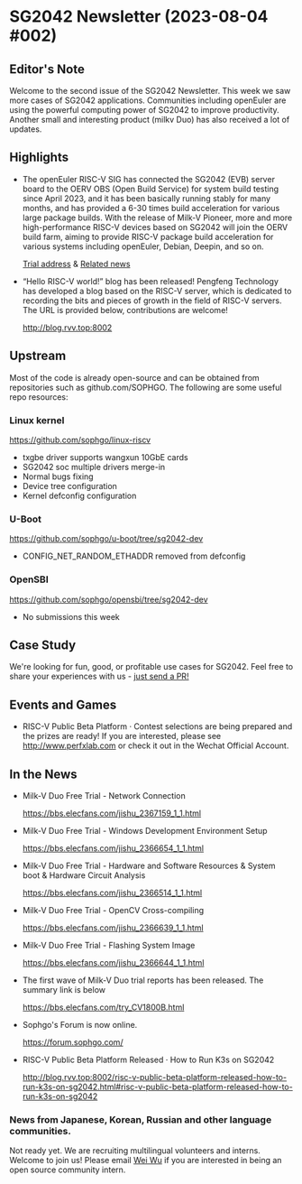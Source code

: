 # SG2042 Newsletter (2023-08-04 #002)

## Editor's Note

Welcome to the second issue of the SG2042 Newsletter. This week we saw more cases of SG2042 applications. Communities including openEuler are using the powerful computing power of SG2042 to improve productivity. Another small and interesting product (milkv Duo) has also received a lot of updates.

## Highlights

+ The openEuler RISC-V SIG has connected the SG2042 (EVB) server board to the OERV OBS (Open Build Service) for system build testing since April 2023, and it has been basically running stably for many months, and has provided a 6-30 times build acceleration for various large package builds. With the release of Milk-V Pioneer, more and more high-performance RISC-V devices based on SG2042 will join the OERV build farm, aiming to provide RISC-V package build acceleration for various systems including openEuler, Debian, Deepin, and so on.

  [Trial address](https://build.tarsier-infra.com/) & [Related news](https://www.techgoing.com/openeuler-successfully-adapts-sg2042-server-board-to-accelerate-package-builds/)

+ “Hello RISC-V world!” blog has been released! Pengfeng Technology has developed a blog based on the RISC-V server, which is dedicated to recording the bits and pieces of growth in the field of RISC-V servers. The URL is provided below, contributions are welcome!

  http://blog.rvv.top:8002

## Upstream

Most of the code is already open-source and can be obtained from repositories such as github.com/SOPHGO. The following are some useful repo resources:

### Linux kernel

https://github.com/sophgo/linux-riscv

+ txgbe driver supports wangxun 10GbE cards
+ SG2042 soc multiple drivers merge-in
+ Normal bugs fixing
+ Device tree configuration 
+ Kernel defconfig configuration 

### U-Boot

https://github.com/sophgo/u-boot/tree/sg2042-dev

+ CONFIG_NET_RANDOM_ETHADDR removed from defconfig  

### OpenSBI

https://github.com/sophgo/opensbi/tree/sg2042-dev

+ No submissions this week

## Case Study

We're looking for fun, good, or profitable use cases for SG2042. Feel free to share your experiences with us - [just send a PR!](https://github.com/sophgocommunity/SG2042-Newsletter)

## Events and Games

+ RISC-V Public Beta Platform · Contest selections are being prepared and the prizes are ready! If you are interested, please see  http://www.perfxlab.com or check it out in the Wechat Official Account.

## In the News
+ Milk-V Duo Free Trial - Network Connection

  https://bbs.elecfans.com/jishu_2367159_1_1.html 

+ Milk-V Duo Free Trial - Windows Development Environment Setup

  https://bbs.elecfans.com/jishu_2366654_1_1.html 

+ Milk-V Duo Free Trial - Hardware and Software Resources & System boot & Hardware Circuit Analysis 

  https://bbs.elecfans.com/jishu_2366514_1_1.html 

+ Milk-V Duo Free Trial - OpenCV Cross-compiling

  https://bbs.elecfans.com/jishu_2366639_1_1.html 

+ Milk-V Duo Free Trial - Flashing System Image

  https://bbs.elecfans.com/jishu_2366644_1_1.html 

+ The first wave of Milk-V Duo trial reports has been released. The summary link is below

  https://bbs.elecfans.com/try_CV1800B.html

+ Sophgo's Forum is now online.

  https://forum.sophgo.com/
  
+ RISC-V Public Beta Platform Released · How to Run K3s on SG2042

  http://blog.rvv.top:8002/risc-v-public-beta-platform-released-how-to-run-k3s-on-sg2042.html#risc-v-public-beta-platform-released-how-to-run-k3s-on-sg2042
### News from Japanese, Korean, Russian and other language communities.

Not ready yet. We are recruiting multilingual volunteers and interns. Welcome to join us! Please email [Wei Wu](mailto:wuwei2016@iscas.ac.cn) if you are interested in being an open source community intern.


